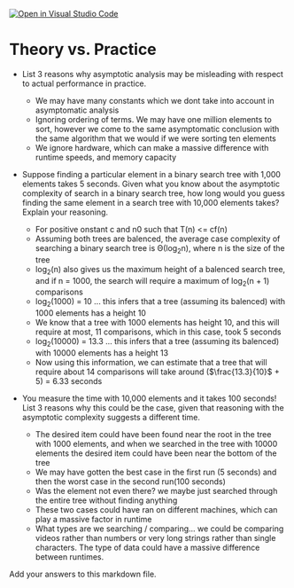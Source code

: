 [![Open in Visual Studio Code](https://classroom.github.com/assets/open-in-vscode-718a45dd9cf7e7f842a935f5ebbe5719a5e09af4491e668f4dbf3b35d5cca122.svg)](https://classroom.github.com/online_ide?assignment_repo_id=11949062&assignment_repo_type=AssignmentRepo)
# Theory vs. Practice

- List 3 reasons why asymptotic analysis may be misleading with respect to
  actual performance in practice.

  - We may have many constants which we dont take into account in asymptomatic analysis
  - Ignoring ordering of terms. We may have one million elements to sort, however we come to the same asymptomatic conclusion with the same algorithm that we would if we were sorting ten elements
  - We ignore hardware, which can make a massive difference with runtime speeds, and memory capacity 

- Suppose finding a particular element in a binary search tree with 1,000
  elements takes 5 seconds. Given what you know about the asymptotic complexity
  of search in a binary search tree, how long would you guess finding the same
  element in a search tree with 10,000 elements takes? Explain your reasoning.

  - For positive onstant c and n0 such that T(n) <= cf(n)
  - Assuming both trees are balenced, the average case complexity of searching a binary search tree is &Theta;(log<sub>2</sub>n), where n is the size of the tree
  - log<sub>2</sub>(n) also gives us the maximum height of a balenced search tree, and if n = 1000, the search will require a maximum of log<sub>2</sub>(n + 1) comparisons 
  - log<sub>2</sub>(1000) = 10 ... this infers that a tree (assuming its balenced) with 1000 elements has a height 10
  - We know that a tree with 1000 elements has height 10, and this will require at most, 11 comparisons, which in this case, took 5 seconds
  - log<sub>2</sub>(10000) = 13.3 ... this infers that a tree (assuming its balenced) with 10000 elements has a height 13
  - Now using this information, we can estimate that a tree that will require about 14 comparisons will take around ($\frac{13.3}{10}$ + 5) = 6.33 seconds

- You measure the time with 10,000 elements and it takes 100 seconds! List 3
  reasons why this could be the case, given that reasoning with the asymptotic
  complexity suggests a different time.

  - The desired item could have been found near the root in the tree with 1000 elements, and when we searched in the tree with 10000 elements the desired item could have been near the bottom of the tree
  - We may have gotten the best case in the first run (5 seconds) and then the worst case in the second run(100 seconds)
  - Was the element not even there? we maybe just searched through the entire tree without finding anything
  - These two cases could have ran on different machines, which can play a massive factor in runtime 
  - What types are we searching / comparing... we could be comparing videos rather than numbers or very long strings rather than single characters. The type of data could have a massive difference between runtimes. 

Add your answers to this markdown file.

